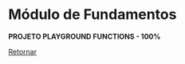 # Módulo de Fundamentos

**PROJETO PLAYGROUND FUNCTIONS - 100%** 

[Retornar](https://github.com/zstgar/TRYBE)
